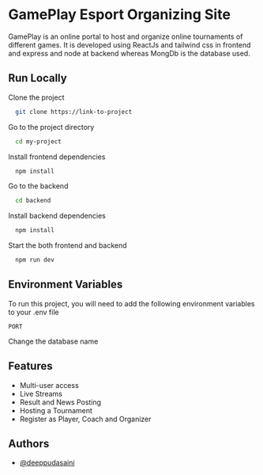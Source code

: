 
# GamePlay Esport Organizing Site

GamePlay is an online portal to host and organize online tournaments of different games. It is developed using ReactJs and tailwind css in frontend and express and node at backend whereas MongDb is the database used.


## Run Locally

Clone the project

```bash
  git clone https://link-to-project
```

Go to the project directory

```bash
  cd my-project
```

Install frontend dependencies

```bash
  npm install
```
Go to the backend 

```bash
  cd backend
```
Install backend dependencies

```bash
  npm install
```
Start the both frontend and backend

```bash
  npm run dev
```


## Environment Variables

To run this project, you will need to add the following environment variables to your .env file

`PORT`

 Change the database name


## Features

- Multi-user access
- Live Streams
- Result and News Posting
- Hosting a Tournament
- Register as Player, Coach and Organizer



## Authors

- [@deeppudasaini](https://www.github.com/deeppudasaini)

